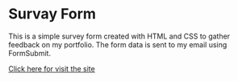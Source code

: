 # Survay Form
This is a simple survey form created with HTML and CSS to gather feedback on my portfolio. The form data is sent to my email using FormSubmit.

[Click here for visit the site](https://drt-dave.github.io/survayform/)
